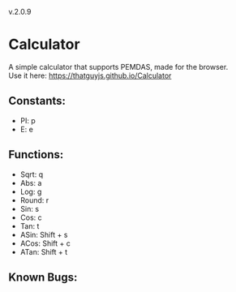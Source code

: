 v.2.0.9
# Calculator

A simple calculator that supports PEMDAS, made for the browser.<br>
Use it here: https://thatguyjs.github.io/Calculator

Constants:
-
- PI: p
- E: e

Functions:
-
- Sqrt: q
- Abs: a
- Log: g
- Round: r
- Sin: s
- Cos: c
- Tan: t
- ASin: Shift + s
- ACos: Shift + c
- ATan: Shift + t

Known Bugs:
-
